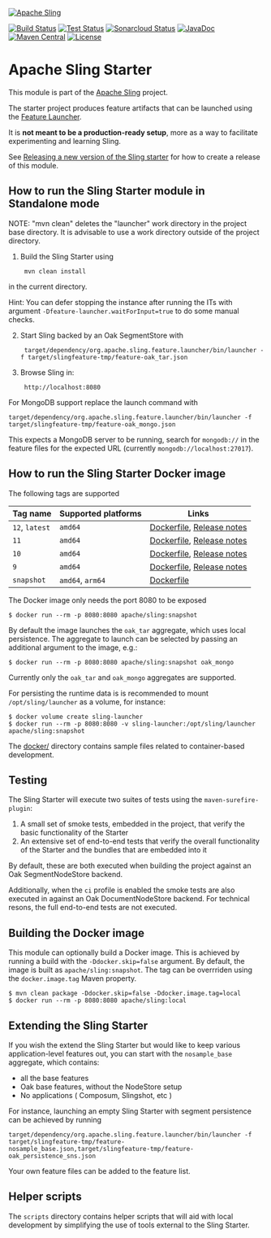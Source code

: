 [![Apache Sling](https://sling.apache.org/res/logos/sling.png)](https://sling.apache.org)

&#32;[![Build Status](https://ci-builds.apache.org/job/Sling/job/modules/job/sling-org-apache-sling-starter/job/master/badge/icon)](https://ci-builds.apache.org/job/Sling/job/modules/job/sling-org-apache-sling-starter/job/master/)&#32;[![Test Status](https://img.shields.io/jenkins/tests.svg?jobUrl=https://ci-builds.apache.org/job/Sling/job/modules/job/sling-org-apache-sling-starter/job/master/)](https://ci-builds.apache.org/job/Sling/job/modules/job/sling-org-apache-sling-starter/job/master/test/?width=800&height=600)&#32;[![Sonarcloud Status](https://sonarcloud.io/api/project_badges/measure?project=apache_sling-org-apache-sling-starter&metric=alert_status)](https://sonarcloud.io/dashboard?id=apache_sling-org-apache-sling-starter)&#32;[![JavaDoc](https://www.javadoc.io/badge/org.apache.sling/org.apache.sling.starter.svg)](https://www.javadoc.io/doc/org.apache.sling/org.apache.sling.starter)&#32;[![Maven Central](https://maven-badges.herokuapp.com/maven-central/org.apache.sling/org.apache.sling.starter/badge.svg)](https://search.maven.org/#search%7Cga%7C1%7Cg%3A%22org.apache.sling%22%20a%3A%22org.apache.sling.starter%22) [![License](https://img.shields.io/badge/License-Apache%202.0-blue.svg)](https://www.apache.org/licenses/LICENSE-2.0)

# Apache Sling Starter

This module is part of the [Apache Sling](https://sling.apache.org) project.

The starter project produces feature artifacts that can be launched using the
[Feature Launcher](https://github.com/apache/sling-org-apache-sling-feature-launcher).

It is **not meant to be a production-ready setup**, more as a way to facilitate experimenting and learning Sling. 

See [Releasing a new version of the Sling starter](https://cwiki.apache.org/confluence/display/SLING/Releasing+a+new+version+of+the+Sling+Starter) for how to create a release of this module.

## How to run the Sling Starter module in Standalone mode


  NOTE: "mvn clean" deletes the "launcher" work directory in the project base
        directory. It is advisable to use a work directory outside of the
        project directory.

1) Build the Sling Starter using 

        mvn clean install

in the current directory.

Hint: You can defer stopping the instance after running the ITs with argument `-Dfeature-launcher.waitForInput=true` to do some manual checks.

2) Start Sling backed by an Oak SegmentStore with

        target/dependency/org.apache.sling.feature.launcher/bin/launcher -f target/slingfeature-tmp/feature-oak_tar.json

3) Browse Sling in:

        http://localhost:8080

For MongoDB support replace the launch command with

    target/dependency/org.apache.sling.feature.launcher/bin/launcher -f target/slingfeature-tmp/feature-oak_mongo.json

This expects a MongoDB server to be running, search for `mongodb://` in the feature files for the expected URL
(currently `mongodb://localhost:27017`).

## How to run the Sling Starter Docker image

The following tags are supported

| Tag name       | Supported platforms | Links                                                                                                                                                                                     |
|----------------|---------------------|-------------------------------------------------------------------------------------------------------------------------------------------------------------------------------------------|
| `12`, `latest` | `amd64`             | [Dockerfile](https://github.com/apache/sling-org-apache-sling-starter/blob/org.apache.sling.starter-12/Dockerfile), [Release notes](https://sling.apache.org/news/sling-12-released.html) |
| `11`           | `amd64`             | [Dockerfile](https://github.com/apache/sling-org-apache-sling-starter-docker/blob/11/Dockerfile), [Release notes](https://sling.apache.org/news/sling-11-released.html)                   |
| `10`           | `amd64`             | [Dockerfile](https://github.com/apache/sling-org-apache-sling-starter-docker/blob/10/Dockerfile), [Release notes](https://sling.apache.org/news/sling-10-released.html)                   |
| `9`            | `amd64`             | [Dockerfile](https://github.com/apache/sling-org-apache-sling-starter-docker/blob/9/Dockerfile), [Release notes](https://sling.apache.org/news/sling-launchpad-9-released.html)           |
| `snapshot`     | `amd64`, `arm64`    | [Dockerfile](https://github.com/apache/sling-org-apache-sling-starter/blob/master/Dockerfile)                                                                                             |

The Docker image only needs the port 8080 to be exposed

```
$ docker run --rm -p 8080:8080 apache/sling:snapshot
```

By default the image launches the `oak_tar` aggregate, which uses local persistence. The aggregate to launch can be selected by passing an additional argument to the image, e.g.:

```
$ docker run --rm -p 8080:8080 apache/sling:snapshot oak_mongo
```

Currently only the `oak_tar` and `oak_mongo` aggregates are supported.

For persisting the runtime data is is recommended to mount `/opt/sling/launcher` as a volume, for instance:

```
$ docker volume create sling-launcher
$ docker run --rm -p 8080:8080 -v sling-launcher:/opt/sling/launcher apache/sling:snapshot
```

The [docker/](docker/) directory contains sample files related to container-based development.

## Testing

The Sling Starter will execute two suites of tests using the `maven-surefire-plugin`:

1. A small set of smoke tests, embedded in the project, that verify the basic functionality of the Starter
1. An extensive set of end-to-end tests that verify the overall functionality of the Starter and the bundles that are embedded into it

By default, these are both executed when building the project against an Oak SegmentNodeStore backend.

Additionally, when the `ci` profile is enabled the smoke tests are also executed in against an Oak DocumentNodeStore backend. For technical resons, the full end-to-end tests are not executed.

## Building the Docker image

This module can optionally build a Docker image. This is achieved by running a build with the `-Ddocker.skip=false` argument. By default, the image is built as `apache/sling:snapshot`. The tag can be overrriden using the `docker.image.tag` Maven property.

```
$ mvn clean package -Ddocker.skip=false -Ddocker.image.tag=local
$ docker run --rm -p 8080:8080 apache/sling:local
```

## Extending the Sling Starter

If you wish the extend the Sling Starter but would like to keep various application-level features out, you can
start with the `nosample_base` aggregate, which contains:

- all the base features
- Oak base features, without the NodeStore setup
- No applications ( Composum, Slingshot, etc )

For instance, launching an empty Sling Starter with segment persistence can be achieved by running

    target/dependency/org.apache.sling.feature.launcher/bin/launcher -f target/slingfeature-tmp/feature-nosample_base.json,target/slingfeature-tmp/feature-oak_persistence_sns.json
    
Your own feature files can be added to the feature list.


## Helper scripts

The `scripts` directory contains helper scripts that will aid with local development by simplifying the use of tools external to the Sling Starter.
